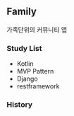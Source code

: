 ## Family
가족단위의 커뮤니티 앱

### Study List
* Kotlin
* MVP Pattern
* Django
* restframework


### History
